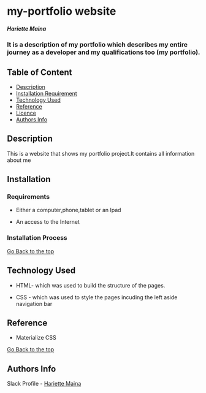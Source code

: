 # my-portfolio website

##### Hariette Maina

### It is a description of my portfolio which describes my entire journey as a developer and my qualifications too (my portfolio).

## Table of Content

- [Description](#description)
- [Installation Requirement](#Installation)
- [Technology Used](#technology-used)
- [Reference](#reference)
- [Licence](#licence)
- [Authors Info](#author-Info)

## Description

<p>This is  a website that shows my portfolio project.It contains all information about me</p>


## Installation

### Requirements

- Either a computer,phone,tablet or an Ipad

- An access to the Internet

### Installation Process

[Go Back to the top](my-portfolio)

## Technology Used

- HTML- which was used to build the structure of the pages.

- CSS - which was used to style the pages incuding the left aside navigation bar

## Reference

- Materialize CSS

[Go Back to the top](#my-portfolio)


## Authors Info

Slack Profile - [Hariette Maina](https://moringaclassroom.slack.com/team/U0)

